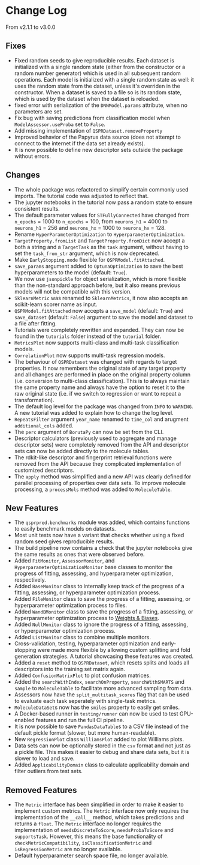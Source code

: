 # Change Log

From v2.1.1 to v3.0.0

## Fixes

- Fixed random seeds to give reproducible results. Each dataset is initialized with a
  single random state (either from the constructor or a random number generator) which
  is used in all subsequent random operations. Each model is initialized with a single
  random state as well: it uses the random state from the dataset, unless it's overriden
  in the constructor. When a dataset is saved to a file so is its random state, which is
  used by the dataset when the dataset is reloaded.
- fixed error with serialization of the `DNNModel.params` attribute, when no parameters
  are set.
- Fix bug with saving predictions from classification model
  when `ModelAssessor.useProba` set to `False`.
- Add missing implementation of `QSPRDataset.removeProperty`
- Improved behavior of the Papyrus data source (does not attempt to connect to the
  internet if the data set already exists).
- It is now possible to define new descriptor sets outside the package without errors.

## Changes

- The whole package was refactored to simplify certain commonly used imports. The
  tutorial code was adjusted to reflect that.
- The jupyter notebooks in the tutorial now pass a random state to ensure consistent
  results.
- The default parameter values for `STFullyConnected` have changed from `n_epochs` =
  1000 to `n_epochs` = 100, from `neurons_h1` = 4000 to `neurons_h1` = 256
  and `neurons_hx` = 1000 to `neurons_hx` = 128.
- Rename `HyperParameterOptimization` to `HyperparameterOptimization`.
- `TargetProperty.fromList` and `TargetProperty.fromDict` now accept a both a string and
  a `TargetTask` as the `task` argument,
  without having to set the `task_from_str` argument, which is now deprecated.
- Make `EarlyStopping.mode` flexible for `QSPRModel.fitAttached`.
- `save_params` argument added to `OptunaOptimization` to save the best hyperparameters
  to the model (default: `True`).
- We now use `jsonpickle` for object serialization, which is more flexible than the
  non-standard approach before, but it also means previous models will not be compatible
  with this version.
- `SklearnMetric` was renamed to `SklearnMetrics`, it now also accepts an scikit-learn
  scorer name as input.
- `QSPRModel.fitAttached` now accepts a `save_model` (default: `True`)
  and `save_dataset` (default: `False`) argument to save the model and dataset to a file
  after fitting.
- Tutorials were completely rewritten and expanded. They can now be found in
  the `tutorials` folder instead of the `tutorial` folder.
- `MetricsPlot` now supports multi-class and multi-task classification models.
- `CorrelationPlot` now supports multi-task regression models.
- The behaviour of `QSPRDataset` was changed with regards to target properties. It now
  remembers the original state of any target property and all changes are performed in
  place on the original property column (i.e. conversion to multi-class classification).
  This is to always maintain the same property name and always have the option to reset
  it to the raw original state (i.e. if we switch to regression or want to repeat a
  transformation).
- The default log level for the package was changed from `INFO` to `WARNING`. A new
  tutorial
  was added to explain how to change the log level.
- `RepeatsFilter` argument `year_name` renamed to `time_col` and
  arugment `additional_cols` added.
- The `perc` argument of `BorutaPy` can now be set from the CLI.
- Descriptor calculators (previously used to aggregate and manage descriptor sets) were
  completely removed from the API and descriptor sets can now be added directly to the
  molecule tables.
- The rdkit-like descriptor and fingerprint retrieval functions were removed from the
  API because they complicated implementation of customized descriptors.
- The `apply` method was simplified and a new API was clearly defined for parallel
  processing of properties over data sets. To improve molecule processing,
  a `processMols` method was added to `MoleculeTable`.

## New Features

- The `qsprpred.benchmarks` module was added, which contains functions to easily
  benchmark
  models on datasets.
- Most unit tests now have a variant that checks whether using a fixed random seed gives
  reproducible results.
- The build pipeline now contains a check that the jupyter notebooks give the same
  results as ones that were observed before.
- Added `FitMonitor`, `AssessorMonitor`, and `HyperparameterOptimizationMonitor` base
  classes to monitor the progress of fitting, assessing, and hyperparameter
  optimization, respectively.
- Added `BaseMonitor` class to internally keep track of the progress of a fitting,
  assessing, or hyperparameter optimization process.
- Added `FileMonitor` class to save the progress of a fitting, assessing, or
  hyperparameter optimization process to files.
- Added `WandBMonitor` class to save the progress of a fitting, assessing, or
  hyperparameter optimization process to [Weights & Biases](https://wandb.ai/).
- Added `NullMonitor` class to ignore the progress of a fitting, assessing, or
  hyperparameter optimization process.
- Added `ListMonitor` class to combine multiple monitors.
- Cross-validation, testing, hyperparameter optimization and early-stopping were made
  more flexible by allowing custom splitting and fold generation strategies. A tutorial
  showcasing these features was created.
- Added a `reset` method to `QSPRDataset`, which resets splits and loads all descriptors
  into the training set matrix again.
- Added `ConfusionMatrixPlot` to plot confusion matrices.
- Added the `searchWithIndex`, `searchOnProperty`, `searchWithSMARTS` and `sample`
  to `MoleculeTable` to facilitate more advanced sampling from data.
- Assessors now have the `split_multitask_scores` flag that can be used to evaluate each
  task seperately with single-task metrics.
- `MoleculeDataSet`s now has the `smiles` property to easily get smiles.
- A Docker-based runner in `testing/runner` can now be used to test GPU-enabled features
  and run the full CI pipeline.
- It is now possible to save `PandasDataTable`s to a CSV file instead of the default
  pickle format (slower, but more human-readable).
- New `RegressionPlot` class  `WilliamsPlot` added to plot Williams plots.
- Data sets can now be optionally stored in the `csv` format and not just as a pickle
  file. This makes it easier to debug and share data sets, but it is slower to load and
  save.
- Added `ApplicabilityDomain` class to calculate applicability domain and filter
  outliers from test sets.

## Removed Features

- The `Metric` interface has been simplified in order to make it easier to implement
  custom metrics. The `Metric` interface now only requires the implementation of
  the `__call__` method, which takes predictions and returns a `float`. The `Metric`
  interface no longer requires the implementation
  of `needsDiscreteToScore`, `needsProbaToScore` and `supportsTask`. However, this means
  the base functionality of `checkMetricCompatibility`, `isClassificationMetric`
  and `isRegressionMetric` are no longer available.
- Default hyperparameter search space file, no longer available.
